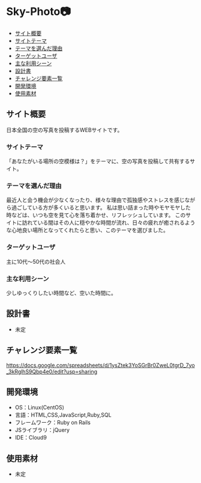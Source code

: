 # Sky-Photo:camera:

- [サイト概要](#サイト概要)
- [サイトテーマ](#サイトテーマ)
- [テーマを選んだ理由](#テーマを選んだ理由)
- [ターゲットユーザ](#ターゲットユーザ)
- [主な利用シーン](#主な利用シーン)
- [設計書](#設計書)
- [チャレンジ要素一覧](#チャレンジ要素一覧)
- [開発環境](#開発環境)
- [使用素材](#使用素材)

## サイト概要
日本全国の空の写真を投稿するWEBサイトです。

### サイトテーマ
「あなたがいる場所の空模様は？」をテーマに、空の写真を投稿して共有するサイト。

### テーマを選んだ理由
最近人と会う機会が少なくなったり、様々な理由で孤独感やストレスを感じながら過ごしている方が多くいると思います。
私は思い詰まった時やモヤモヤした時などは、いつも空を見て心を落ち着かせ、リフレッシュしています。
このサイトに訪れている間はその人に穏やかな時間が流れ、日々の疲れが癒されるような心地良い場所となってくれたらと思い、このテーマを選びました。



### ターゲットユーザ
主に10代～50代の社会人

### 主な利用シーン
少しゆっくりしたい時間など、空いた時間に。

## 設計書
- 未定

## チャレンジ要素一覧
https://docs.google.com/spreadsheets/d/1ysZtek3YoSGrBr0ZweL0tgrD_7yo_3kRglhS9Qbp4e0/edit?usp=sharing

## 開発環境
- OS：Linux(CentOS)
- 言語：HTML,CSS,JavaScript,Ruby,SQL
- フレームワーク：Ruby on Rails
- JSライブラリ：jQuery
- IDE：Cloud9

## 使用素材
*  未定